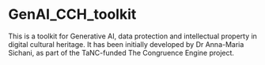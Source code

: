 # GenAI_CCH_toolkit

This is a toolkit for Generative AI, data protection and intellectual property in digital cultural heritage. It has been initially developed by Dr Anna-Maria Sichani, as part of the TaNC-funded The Congruence Engine project.

